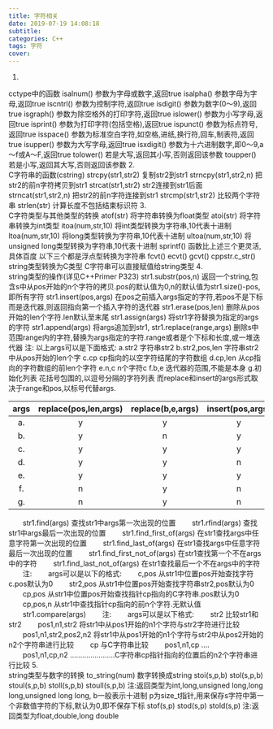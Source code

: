 ```yaml
---
title: 字符相关
date: 2019-07-19 14:08:18
subtitle:
categories: C++
tags: 字符
cover:
---
```

1.  
cctype中的函数
isalnum() 参数为字母或数字,返回true
isalpha() 参数字母为字母,返回true
iscntrl() 参数为控制字符,返回true
isdigit() 参数为数字(0～9),返回true
isgraph() 参数为除空格外的打印字符,返回true
islower() 参数为小写字母,返回true
isprint() 参数为打印字符(包括空格),返回true
ispunct() 参数为标点符号,返回true
isspace() 参数为标准空白字符,如空格,进纸,换行符,回车,制表符,返回true
isupper() 参数为大写字母,返回true
isxdigit() 参数为十六进制数字,即0～9,a～f或A～F,返回true
tolower() 若是大写,返回其小写,否则返回该参数
toupper() 若是小写,返回其大写,否则返回该参数
2.  
C字符串的函数(cstring)
strcpy(str1,str2)  复制str2到str1
strncpy(str1,str2,n) 把str2的前n字符拷贝到str1
strcat(str1,str2)  str2连接到str1后面
strncat(str1,str2,n) 把str2的前n字符连接到str1
strcmp(str1,str2) 比较两个字符串
strlen(str) 计算长度不包括结束标识符
3.  
C字符类型与其他类型的转换
atof(str) 将字符串转换为float类型
atoi(str) 将字符串转换为int类型
itoa(num,str,10) 将int类型转换为字符串,10代表十进制
ltoa(num,str,10) 将long类型转换为字符串,10代表十进制
ultoa(num,str,10) 将unsigned long类型转换为字符串,10代表十进制
sprintf() 函数比上述三个更灵活,具体百度
以下三个都是浮点型转换为字符串
fcvt()
ecvt()
gcvt()
cppstr.c_str() string类型转换为C类型
C字符串可以直接赋值给string类型
4.  
string类型的操作(详见C++Primer P323)
str1.substr(pos,n) 返回一个string,包含s中从pos开始的n个字符的拷贝.pos的默认值为0,n的默认值为str1.size()-pos,即所有字符
str1.insert(pos,args) 在pos之前插入args指定的字符,若pos不是下标而是迭代器,则返回指向第一个插入字符的迭代器
str1.erase(pos,len) 删除从pos开始的len个字符.len默认至末尾
str1.assign(args) 将str1字符替换为指定的args的字符
str1.append(args) 将args追加到str1,
str1.replace(range,args) 删除s中范围range内的字符,替换为args指定的字符.range或者是个下标和长度,或一堆迭代器
注:
以上args可以是下面格式:
a.str2  字符串str2
b.str2,pos,len 字符串str2中从pos开始的len个字
c.cp cp指向的以空字符结尾的字符数组
d.cp,len 从cp指向的字符数组的前len个字符
e.n,c n个字符c
f.b,e 迭代器的范围,不能是本身
g.初始化列表 花括号包围的,以逗号分隔的字符列表
而replace和insert的args形式取决于range和pos,以标号代替args.

| args | replace(pos,len,args) | replace(b,e,args) | insert(pos,args) | insert(iter,args) |
| :-: | :-: | :-: | :-: | :-: |
| a. | y | y | y | n|
| b. | y | n | y | n|
| c. | y | y | y | n|
| d. | y | y | n | n|
| e. | y | y | y | y|
| f. | n | y | n | y|
| g. | n | y | n | y|

　　str1.find(args) 查找str1中args第一次出现的位置
　　str1.rfind(args) 查找str1中args最后一次出现的位置
　　str1.find_first_of(args) 在str1查找args中任意字符第一次出现的位置
　　str1.find_last_of(args) 在str1查找args中任意字符最后一次出现的位置
　　str1.find_first_not_of(args) 在str1查找第一个不在args中的字符
　　str1.find_last_not_of(args) 在str1查找最后一个不在args中的字符
　　注:
　　args可以是以下的格式:
　　c,pos  从str1中位置pos开始查找字符c.pos默认为0
　　str2,pos 从str1中位置pos开始查找字符串str2,pos默认为0
　　cp,pos 从str1中位置pos开始查找指针cp指向的C字符串.pos默认为0
　　cp,pos,n 从str1中查找指针cp指向的前n个字符.无默认值
　　str1.compare(args)
　　注:
　　args可以是以下格式:
　　str2 比较str1和str2
　　pos1,n1,str2 将str1中从pos1开始的n1个字符与str2字符进行比较
　　pos1,n1,str2,pos2,n2 将str1中从pos1开始的n1个字符与str2中从pos2开始的n2个字符串进行比较
　　cp 与C字符串比较
　　pos1,n1,cp ....
　　pos1,n1,cp,n2 ......................C字符串cp指针指向的位置后的n2个字符串进行比较
5.  
string类型与数字的转换
to_string(num) 数字转换成string
stoi(s,p,b)
stol(s,p,b)
stoul(s,p,b)
stoll(s,p,b)
stoull(s,p,b)
注:返回类型为int,long,unsigned long,long long,unsigned long long,
   b一般表示十进制
   p为size_t指针,用来保存s字符中第一个非数值字符的下标,默认为0,即不保存下标
stof(s,p)
stod(s,p)
stold(s,p)
注:返回类型为float,double,long double

